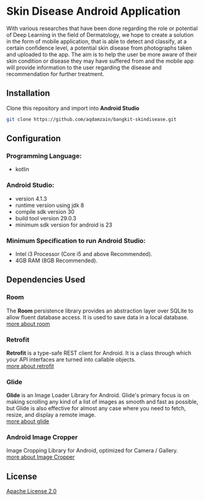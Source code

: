 # Skin Disease Android Application

With various researches that have been done regarding the role or potential of Deep Learning in the field of Dermatology, we hope to create a solution in the form of mobile application, that is able to detect and classify, at a certain confidence level, a potential skin disease from photographs taken and uploaded to the app. The aim is to help the user be more aware of their skin condition or disease they may have suffered from and the mobile app will provide information to the user regarding the disease and recommendation for further treatment.

## Installation

Clone this repository and import into **Android Studio**

```bash
git clone https://github.com/aqdamzain/bangkit-skindisease.git
```

## Configuration
### Programming Language:
- kotlin
### Android Studio:
- version 4.1.3
- runtime version using jdk 8
- compile sdk version 30
- build tool version 29.0.3
- minimum sdk version for android is 23
### Minimum Specification to run Android Studio:
- Intel i3 Processor (Core i5 and above Recommended).
- 4GB RAM (8GB Recommended).

## Dependencies Used
### Room
The **Room** persistence library provides an abstraction layer over SQLite to allow fluent database access. It is used to save data in a local database.  <br />
[more about room](https://developer.android.com/training/data-storage/room)
### Retrofit
**Retrofit** is a type-safe REST client for Android. It is a class through which your API interfaces are turned into callable objects. <br />
[more about retrofit](https://square.github.io/retrofit/)
### Glide
**Glide** is an Image Loader Library for Android. Glide's primary focus is on making scrolling any kind of a list of images as smooth and fast as possible, but Glide is also effective for almost any case where you need to fetch, resize, and display a remote image. <br />
[more about glide](https://bumptech.github.io/glide/)
### Android Image Cropper
Image Cropping Library for Android, optimized for Camera / Gallery. <br />
[more about Image Cropper](https://github.com/ArthurHub/Android-Image-Cropper/wiki)
## License
[Apache License 2.0](https://choosealicense.com/licenses/apache-2.0/)
